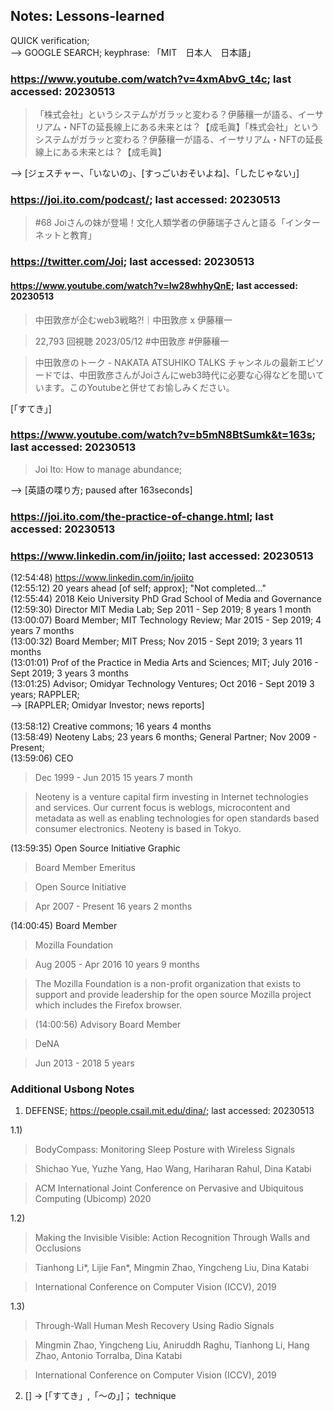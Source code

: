 
## Notes: Lessons-learned

QUICK verification;<br/>
--> GOOGLE SEARCH; keyphrase: 「MIT　日本人　日本語」

### https://www.youtube.com/watch?v=4xmAbvG_t4c; last accessed: 20230513

> 「株式会社」というシステムがガラッと変わる？伊藤穰一が語る、イーサリアム・NFTの延長線上にある未来とは？【成毛眞】「株式会社」というシステムがガラッと変わる？伊藤穰一が語る、イーサリアム・NFTの延長線上にある未来とは？【成毛眞】

--> [ジェスチャー、「いないの」、[すっごいおそいよね]、「したじゃない」]

### https://joi.ito.com/podcast/; last accessed: 20230513

> #68 Joiさんの妹が登場！文化人類学者の伊藤瑞子さんと語る「インターネットと教育」

### https://twitter.com/Joi; last accessed: 20230513

#### https://www.youtube.com/watch?v=Iw28whhyQnE; last accessed: 20230513

> 中田敦彦が企むweb3戦略?!｜中田敦彦 x 伊藤穰一

> 22,793 回視聴  2023/05/12  #中田敦彦 #伊藤穰一

> 中田敦彦のトーク - NAKATA ATSUHIKO TALKS チャンネルの最新エピソードでは、中田敦彦さんがJoiさんにweb3時代に必要な心得などを聞いています。このYoutubeと併せてお愉しみください。

[「すてき」]

### https://www.youtube.com/watch?v=b5mN8BtSumk&t=163s; last accessed: 20230513

> Joi Ito: How to manage abundance; 

--> [英語の喋り方; paused after 163seconds]

### https://joi.ito.com/the-practice-of-change.html; last accessed: 20230513

### https://www.linkedin.com/in/joiito; last accessed: 20230513

(12:54:48) https://www.linkedin.com/in/joiito<br/>
(12:55:12) 20 years ahead [of self; approx]; "Not completed..."<br/>
(12:55:44) 2018 Keio University PhD Grad School of Media and Governance<br/>
(12:59:30) Director MIT Media Lab; Sep 2011 - Sep 2019; 8 years 1 month<br/>
(13:00:07) Board Member; MIT Technology Review; Mar 2015 - Sep 2019; 4 years 7 months<br/>
(13:00:32) Board Member; MIT Press; Nov 2015 - Sept 2019; 3 years 11 months<br/>
(13:01:01) Prof of the Practice in Media Arts and Sciences; MIT; July 2016 - Sept 2019; 3 years 3 months<br/>
(13:01:25) Advisor; Omidyar Technology Ventures; Oct 2016 - Sept 2019 3 years; RAPPLER;<br/>
--> [RAPPLER; Omidyar Investor; news reports]<br/>
<br/>
(13:58:12) Creative commons; 16 years 4 months<br/>
(13:58:49) Neoteny Labs; 23 years 6 months; General Partner; Nov 2009 - Present;<br/>
(13:59:06) CEO<br/>

> Dec 1999 - Jun 2015 15 years 7 month

> Neoteny is a venture capital firm investing in Internet technologies and services. Our current focus is weblogs, microcontent and metadata as well as enabling technologies for open standards based consumer electronics. Neoteny is based in Tokyo.

(13:59:35) Open Source Initiative Graphic

> Board Member Emeritus

> Open Source Initiative

> Apr 2007 - Present 16 years 2 months

(14:00:45) Board Member

> Mozilla Foundation

> Aug 2005 - Apr 2016 10 years 9 months

> The Mozilla Foundation is a non-profit organization that exists to support and provide leadership for the open source Mozilla project which includes the Firefox browser.

> (14:00:56) Advisory Board Member

> DeNA

> Jun 2013 - 2018 5 years

### Additional Usbong Notes

1) DEFENSE; https://people.csail.mit.edu/dina/; last accessed: 20230513

1.1)
>    BodyCompass: Monitoring Sleep Posture with Wireless Signals

>    Shichao Yue, Yuzhe Yang, Hao Wang, Hariharan Rahul, Dina Katabi

>    ACM International Joint Conference on Pervasive and Ubiquitous Computing (Ubicomp) 2020

1.2) 
>    Making the Invisible Visible: Action Recognition Through Walls and Occlusions

>    Tianhong Li*, Lijie Fan*, Mingmin Zhao, Yingcheng Liu, Dina Katabi

>    International Conference on Computer Vision (ICCV), 2019

1.3) 
>    Through-Wall Human Mesh Recovery Using Radio Signals

>    Mingmin Zhao, Yingcheng Liu, Aniruddh Raghu, Tianhong Li, Hang Zhao, Antonio Torralba, Dina Katabi

>    International Conference on Computer Vision (ICCV), 2019

2) [] -> [「すてき」,「〜の」]； technique


